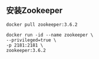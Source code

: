 ## 安装Zookeeper

```shell script
docker pull zookeeper:3.6.2

docker run -id --name zookeeper \
--privileged=true \
-p 2181:2181 \
zookeeper:3.6.2
```
